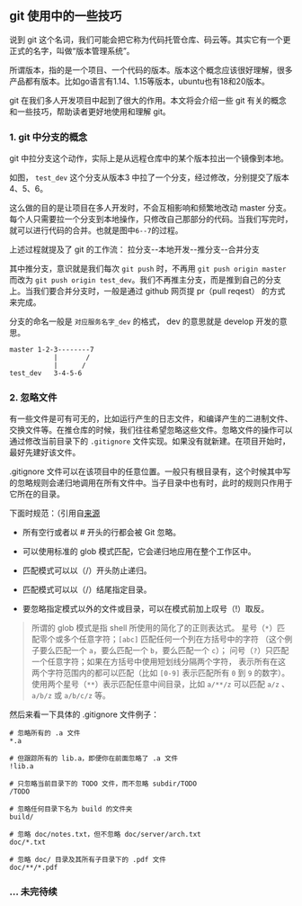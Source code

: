 ## git 使用中的一些技巧

说到 git 这个名词，我们可能会把它称为代码托管仓库、码云等。其实它有一个更正式的名字，叫做“版本管理系统”。

所谓版本，指的是一个项目、一个代码的版本。版本这个概念应该很好理解，很多产品都有版本。比如go语言有1.14、1.15等版本，ubuntu也有18和20版本。

git 在我们多人开发项目中起到了很大的作用。本文将会介绍一些 git 有关的概念和一些技巧，帮助读者更好地使用和理解 git。

### 1. git 中分支的概念

git 中拉分支这个动作，实际上是从远程仓库中的某个版本拉出一个镜像到本地。

如图， `test_dev` 这个分支从版本3 中拉了一个分支，经过修改，分别提交了版本 4、5、6。

这么做的目的是让项目在多人开发时，不会互相影响和频繁地改动 master 分支。每个人只需要拉一个分支到本地操作，只修改自己那部分的代码。当我们写完时，就可以进行代码的合并。也就是图中`6--7`的过程。

上述过程就提及了 git 的工作流： 拉分支--本地开发--推分支--合并分支

其中推分支，意识就是我们每次 `git push` 时，不再用 `git push origin master` 而改为 `git push origin test_dev`。我们不再推主分支，而是推到自己的分支上。当我们要合并分支时，一般是通过 github 网页提 pr（pull reqest） 的方式来完成。

分支的命名一般是 `对应服务名字_dev` 的格式， dev 的意思就是 develop 开发的意思。

```
master 1-2-3--------7
           |       /
           |      /
test_dev   3-4-5-6
```

### 2. 忽略文件

有一些文件是可有可无的，比如运行产生的日志文件，和编译产生的二进制文件、交换文件等。在推仓库的时候，我们往往希望忽略这些文件。忽略文件的操作可以通过修改当前目录下的 `.gitignore` 文件实现。如果没有就新建。在项目开始时，最好先建好该文件。

.gitignore 文件可以在该项目中的任意位置。一般只有根目录有，这个时候其中写的忽略规则会递归地调用在所有文件中。当子目录中也有时，此时的规则只作用于它所在的目录。

下面时规范：（引用自[来源](https://git-scm.com/book/zh/v2/Git-%E5%9F%BA%E7%A1%80-%E8%AE%B0%E5%BD%95%E6%AF%8F%E6%AC%A1%E6%9B%B4%E6%96%B0%E5%88%B0%E4%BB%93%E5%BA%93)

* 所有空行或者以 # 开头的行都会被 Git 忽略。

* 可以使用标准的 glob 模式匹配，它会递归地应用在整个工作区中。

* 匹配模式可以以（/）开头防止递归。

* 匹配模式可以以（/）结尾指定目录。

* 要忽略指定模式以外的文件或目录，可以在模式前加上叹号（!）取反。

>所谓的 glob 模式是指 shell 所使用的简化了的正则表达式。 星号（`*`）匹配零个或多个任意字符；`[abc]` 匹配任何一个列在方括号中的字符 （这个例子要么匹配一个 `a`，要么匹配一个 `b`，要么匹配一个 `c`）； 问号（`?`）只匹配一个任意字符；如果在方括号中使用短划线分隔两个字符， 表示所有在这两个字符范围内的都可以匹配（比如 `[0-9]` 表示匹配所有 `0` 到 `9` 的数字）。 使用两个星号（`**`）表示匹配任意中间目录，比如 `a/**/z` 可以匹配 `a/z` 、 `a/b/z` 或 `a/b/c/z` 等。

然后来看一下具体的 .gitignore 文件例子：

```
# 忽略所有的 .a 文件
*.a

# 但跟踪所有的 lib.a，即便你在前面忽略了 .a 文件
!lib.a

# 只忽略当前目录下的 TODO 文件，而不忽略 subdir/TODO
/TODO

# 忽略任何目录下名为 build 的文件夹
build/

# 忽略 doc/notes.txt，但不忽略 doc/server/arch.txt
doc/*.txt

# 忽略 doc/ 目录及其所有子目录下的 .pdf 文件
doc/**/*.pdf
```

### ... 未完待续
